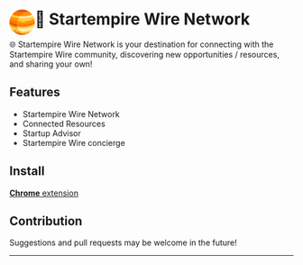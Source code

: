# <img src="public/icons/icon_48.png" width="45" align="left"> 🤖 Startempire Wire Network

🌐 Startempire Wire Network is your destination for connecting with the Startempire Wire community, discovering new opportunities / resources, and sharing your own!

## Features

- Startempire Wire Network
- Connected Resources
- Startup Advisor
- Startempire Wire concierge

## Install

[**Chrome** extension](https://startempirewire.network/)

## Contribution

Suggestions and pull requests may be welcome in the future!

---

